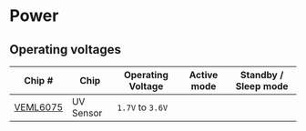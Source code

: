# Power

## Operating voltages

| Chip # | Chip | Operating Voltage | Active mode | Standby / Sleep mode |
| ------ | ------ | ------ | ------ | ------ |
| [VEML6075](https://www.vishay.com/docs/84304/veml6075.pdf) | UV Sensor |  `1.7V` to `3.6V` |  
